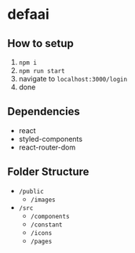 # defaai

## How to setup

1. `npm i`
2. `npm run start`
3. navigate to `localhost:3000/login`
4. done

## Dependencies

- react
- styled-components
- react-router-dom

## Folder Structure

- `/public`
  - `/images`
- `/src`
  - `/components`
  - `/constant`
  - `/icons`
  - `/pages`
